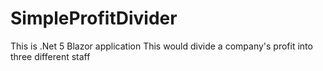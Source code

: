 # SimpleProfitDivider
This is .Net 5 Blazor application 
This would divide a company's profit into three different staff
